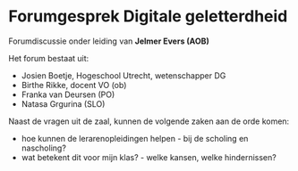 # Forumgesprek Digitale geletterdheid

Forumdiscussie onder leiding van **Jelmer Evers (AOB)**

Het forum bestaat uit:

* Josien Boetje, Hogeschool Utrecht, wetenschapper DG 
* Birthe Rikke, docent VO (ob)
* Franka van Deursen (PO)
* Natasa Grgurina (SLO)

Naast de vragen uit de zaal, kunnen de volgende zaken aan de orde komen:

* hoe kunnen de lerarenopleidingen helpen - bij de scholing en nascholing?
* wat betekent dit voor mijn klas? - welke kansen, welke hindernissen?


